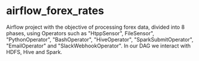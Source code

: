 # airflow_forex_rates
 Airflow project with the objective of processing forex data, divided into 8 phases, using Operators such as "HtppSensor", FileSensor", "PythonOperator", "BashOperator", "HiveOperator", "SparkSubmitOperator", "EmailOperator" and "SlackWebhookOperator". In our DAG we interact with HDFS, Hive and Spark.
